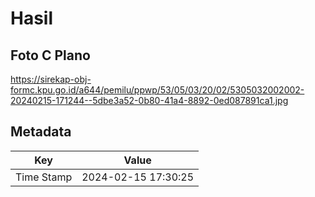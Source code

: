 # Hasil

## Foto C Plano

https://sirekap-obj-formc.kpu.go.id/a644/pemilu/ppwp/53/05/03/20/02/5305032002002-20240215-171244--5dbe3a52-0b80-41a4-8892-0ed087891ca1.jpg


## Metadata

| Key        | Value               |
| ---------- | ------------------- |
| Time Stamp | 2024-02-15 17:30:25 |



